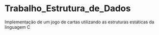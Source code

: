 # Trabalho_Estrutura_de_Dados
Implementação de um jogo de cartas utilizando as estruturas estáticas da linguagem C
